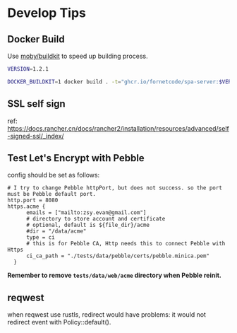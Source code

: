 # Develop Tips

## Docker Build

Use [moby/buildkit](https://github.com/moby/buildkit) to speed up building process.

```bash
VERSION=1.2.1

DOCKER_BUILDKIT=1 docker build . -t="ghcr.io/fornetcode/spa-server:$VERSION"

```

## SSL self sign

ref: https://docs.rancher.cn/docs/rancher2/installation/resources/advanced/self-signed-ssl/_index/

## Test Let's Encrypt with Pebble

config should be set as follows:

```shell
# I try to change Pebble httpPort, but does not success. so the port must be Pebble default port.
http.port = 8080
https.acme {
      emails = ["mailto:zsy.evan@gmail.com"]
      # directory to store account and certificate
      # optional, default is ${file_dir}/acme
      #dir = "/data/acme"
      type = ci
      # this is for Pebble CA, Http needs this to connect Pebble with Https
      ci_ca_path = "./tests/data/pebble/certs/pebble.minica.pem"
  }
```

**Remember to remove `tests/data/web/acme` directory when Pebble reinit.**

## reqwest

when reqwest use rustls, redirect would have problems: it would not redirect event with Policy::default().
